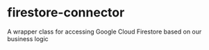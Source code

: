# firestore-connector
A wrapper class for accessing Google Cloud Firestore based on our business logic
